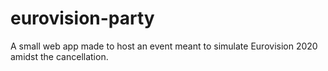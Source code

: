 # eurovision-party
A small web app made to host an event meant to simulate Eurovision 2020 amidst the cancellation.
